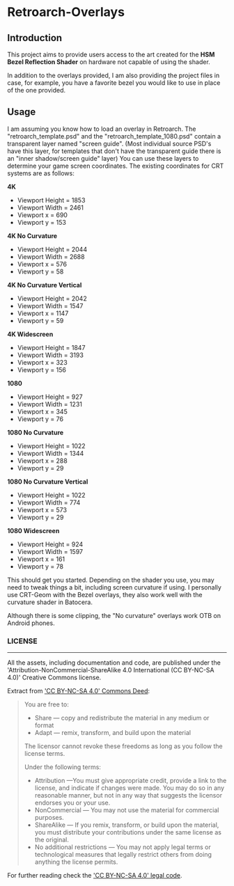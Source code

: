 # Retroarch-Overlays

## Introduction
This project aims to provide users access to the art created for the **HSM Bezel Reflection Shader** on hardware not capable of using the shader.

In addition to the overlays provided, I am also providing the project files in case, for example, you have a favorite bezel you would like to use in place of the one provided.

## Usage

I am assuming you know how to load an overlay in Retroarch. The "retroarch_template.psd" and the "retroarch_template_1080.psd" contain a transparent layer named "screen guide". (Most individual source PSD's have this layer, for templates that don't have the transparent guide there is an "inner shadow/screen guide" layer) You can use these layers to determine your game screen coordinates. The existing coordinates for CRT systems are as follows:

**4K**
* Viewport Height = 1853
* Viewport Width = 2461
* Viewport x = 690
* Viewport y = 153

**4K No Curvature**
* Viewport Height = 2044
* Viewport Width = 2688
* Viewport x = 576
* Viewport y = 58
 
**4K No Curvature Vertical**
* Viewport Height = 2042
* Viewport Width = 1547
* Viewport x = 1147
* Viewport y = 59

**4K Widescreen**
* Viewport Height = 1847
* Viewport Width = 3193
* Viewport x = 323
* Viewport y = 156

**1080**
* Viewport Height = 927
* Viewport Width = 1231
* Viewport x = 345
* Viewport y = 76

**1080 No Curvature**
* Viewport Height = 1022
* Viewport Width = 1344
* Viewport x = 288
* Viewport y = 29

**1080 No Curvature Vertical**
* Viewport Height = 1022
* Viewport Width = 774
* Viewport x = 573
* Viewport y = 29

**1080 Widescreen**
* Viewport Height = 924
* Viewport Width = 1597
* Viewport x = 161
* Viewport y = 78

This should get you started. Depending on the shader you use, you may need to tweak things a bit, including screen curvature if using. I personally use CRT-Geom with the Bezel overlays, they also work well with the curvature shader in Batocera.

Although there is some clipping, the "No curvature" overlays work OTB on Android phones.

### LICENSE
*******************
All the assets, including documentation and code, are published under the 'Attribution-NonCommercial-ShareAlike 4.0 International (CC BY-NC-SA 4.0)' Creative Commons license.

Extract from ['CC BY-NC-SA 4.0' Commons Deed](#https://creativecommons.org/licenses/by-nc-sa/4.0/deed.en):


> You are free to:
> - Share &#8212; copy and redistribute the material in any medium or format
> - Adapt &#8212; remix, transform, and build upon the material
> 
> The licensor cannot revoke these freedoms as long as you follow the license terms.
> 
> Under the following terms:
>
> - Attribution &#8212;You must give appropriate credit, provide a link to the license, and indicate if changes were made. You may do so in any reasonable manner, but not in any way that suggests the licensor endorses you or your use.
> - NonCommercial &#8212; You may not use the material for commercial purposes.
> - ShareAlike &#8212; If you remix, transform, or build upon the material, you must distribute your contributions under the same license as the original.
> - No additional restrictions &#8212; You may not apply legal terms or technological measures that legally restrict others from doing anything the license permits.

For further reading check the ['CC BY-NC-SA 4.0' legal code](#https://creativecommons.org/licenses/by-nc-sa/4.0/legalcode.en).